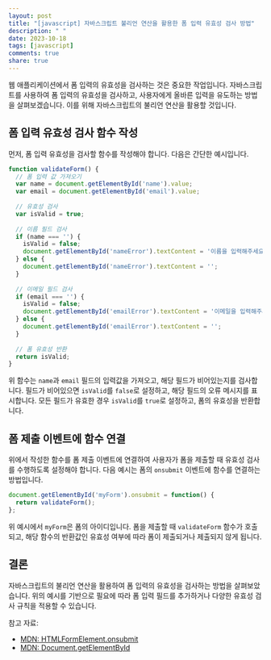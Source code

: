 ```yaml
---
layout: post
title: "[javascript] 자바스크립트 불리언 연산을 활용한 폼 입력 유효성 검사 방법"
description: " "
date: 2023-10-18
tags: [javascript]
comments: true
share: true
---
```


웹 애플리케이션에서 폼 입력의 유효성을 검사하는 것은 중요한 작업입니다. 자바스크립트를 사용하여 폼 입력의 유효성을 검사하고, 사용자에게 올바른 입력을 유도하는 방법을 살펴보겠습니다. 이를 위해 자바스크립트의 불리언 연산을 활용할 것입니다.

## 폼 입력 유효성 검사 함수 작성

먼저, 폼 입력 유효성을 검사할 함수를 작성해야 합니다. 다음은 간단한 예시입니다.

```javascript
function validateForm() {
  // 폼 입력 값 가져오기
  var name = document.getElementById('name').value;
  var email = document.getElementById('email').value;
  
  // 유효성 검사
  var isValid = true;
  
  // 이름 필드 검사
  if (name === '') {
    isValid = false;
    document.getElementById('nameError').textContent = '이름을 입력해주세요.';
  } else {
    document.getElementById('nameError').textContent = '';
  }
  
  // 이메일 필드 검사
  if (email === '') {
    isValid = false;
    document.getElementById('emailError').textContent = '이메일을 입력해주세요.';
  } else {
    document.getElementById('emailError').textContent = '';
  }
  
  // 폼 유효성 반환
  return isValid;
}
```

위 함수는 `name`과 `email` 필드의 입력값을 가져오고, 해당 필드가 비어있는지를 검사합니다. 필드가 비어있으면 `isValid`를 `false`로 설정하고, 해당 필드의 오류 메시지를 표시합니다. 모든 필드가 유효한 경우 `isValid`를 `true`로 설정하고, 폼의 유효성을 반환합니다.

## 폼 제출 이벤트에 함수 연결

위에서 작성한 함수를 폼 제출 이벤트에 연결하여 사용자가 폼을 제출할 때 유효성 검사를 수행하도록 설정해야 합니다. 다음 예시는 폼의 `onsubmit` 이벤트에 함수를 연결하는 방법입니다.

```javascript
document.getElementById('myForm').onsubmit = function() {
  return validateForm();
};
```

위 예시에서 `myForm`은 폼의 아이디입니다. 폼을 제출할 때 `validateForm` 함수가 호출되고, 해당 함수의 반환값인 유효성 여부에 따라 폼이 제출되거나 제출되지 않게 됩니다.

## 결론

자바스크립트의 불리언 연산을 활용하여 폼 입력의 유효성을 검사하는 방법을 살펴보았습니다. 위의 예시를 기반으로 필요에 따라 폼 입력 필드를 추가하거나 다양한 유효성 검사 규칙을 적용할 수 있습니다.

참고 자료:
- [MDN: HTMLFormElement.onsubmit](https://developer.mozilla.org/en-US/docs/Web/API/HTMLFormElement/onsubmit)
- [MDN: Document.getElementById](https://developer.mozilla.org/en-US/docs/Web/API/Document/getElementById)